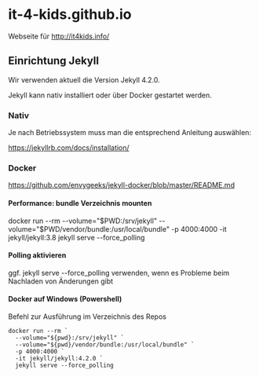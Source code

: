 # it-4-kids.github.io
Webseite für http://it4kids.info/


## Einrichtung Jekyll

Wir verwenden aktuell die Version Jekyll 4.2.0.

Jekyll kann nativ installiert oder über Docker gestartet werden.

### Nativ

Je nach Betriebssystem muss man die entsprechend Anleitung auswählen:

https://jekyllrb.com/docs/installation/

### Docker

https://github.com/envygeeks/jekyll-docker/blob/master/README.md

#### Performance: bundle Verzeichnis mounten

docker run --rm --volume="$PWD:/srv/jekyll" --volume="$PWD/vendor/bundle:/usr/local/bundle" -p 4000:4000 -it jekyll/jekyll:3.8 jekyll serve --force_polling

#### Polling aktivieren

ggf. jekyll serve --force_polling verwenden, wenn es Probleme beim Nachladen von Änderungen gibt

#### Docker auf Windows (Powershell)

Befehl zur Ausführung im Verzeichnis des Repos

    docker run --rm `
      --volume="${pwd}:/srv/jekyll" `
      --volume="${pwd}/vendor/bundle:/usr/local/bundle" `
      -p 4000:4000 `
      -it jekyll/jekyll:4.2.0 `
      jekyll serve --force_polling
